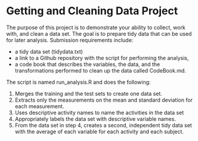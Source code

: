 # Getting and Cleaning Data Project

The purpose of this project is to demonstrate your ability to collect, work with, and clean a data set. The goal is to prepare tidy data that can be used for later analysis. 
Submission requirements include:

*  a tidy data set (tidydata.txt)
*  a link to a Github repository with the script for performing the analysis, 
*  a code book that describes the variables, the data, and the transformations  performed to clean up the data called CodeBook.md. 


The script is named run_analysis.R and does the following:
1. Merges the training and the test sets to create one data set.
2. Extracts only the measurements on the mean and standard deviation for each measurement.
3. Uses descriptive activity names to name the activities in the data set
4. Appropriately labels the data set with descriptive variable names.
5. From the data set in step 4, creates a second, independent tidy data set with the average of each variable for each activity and each subject.
